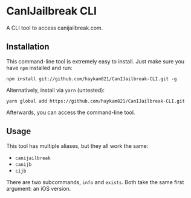 # CanIJailbreak CLI

A CLI tool to access canijailbreak.com.

## Installation

This command-line tool is extremely easy to install. Just make sure you have `npm` installed and run:

    npm install git://github.com/haykam821/CanIJailbreak-CLI.git -g

Alternatively, install via `yarn` (untested):

    yarn global add https://github.com/haykam821/CanIJailbreak-CLI.git

Afterwards, you can access the command-line tool.

## Usage

This tool has multiple aliases, but they all work the same:

* `canijailbreak`
* `canijb`
* `cijb`

There are two subcommands, `info` and `exists`. Both take the same first argument: an iOS version.
